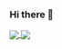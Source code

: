 ### Hi there 👋

<a href="https://github.com/kainangv/github-readme-stats">
  <img align="center" src="https://github-readme-stats.vercel.app/api/pin/?username=kainangv&repo=github-readme-stats" />
</a>
<a href="https://github.com/kainangv/convoychat">
  <img align="center" src="https://github-readme-stats.vercel.app/api/pin/?username=kainangv&repo=convoychat" />
</a>
